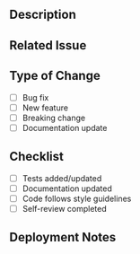 ## Description
<!-- What does this PR do? -->

## Related Issue
<!-- Link to the issue: fixes #123 -->

## Type of Change

- [ ] Bug fix
- [ ] New feature
- [ ] Breaking change
- [ ] Documentation update

## Checklist

- [ ] Tests added/updated
- [ ] Documentation updated
- [ ] Code follows style guidelines
- [ ] Self-review completed

## Deployment Notes
<!-- Any special deployment instructions? -->